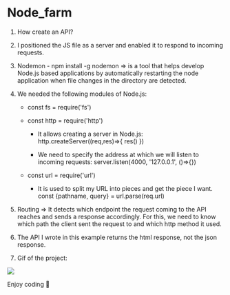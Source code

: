 # Node_farm

1. How create an API?

2. I positioned the JS file as a server and enabled it to respond to incoming requests.

3. Nodemon - npm install -g nodemon => is a tool that helps develop Node.js based applications by automatically restarting the node application when file changes in the directory are detected. 

4. We needed the following modules of Node.js:
    - const fs = require('fs')
    - const http = require('http')
        * It allows creating a server in Node.js:
          http.createServer((req,res)=>{
             res()
          })

        * We need to specify the address at which we will listen to incoming requests:
           server.listen(4000, '127.0.0.1', ()=>{})

    - const url = require('url')
        * It is used to split my URL into pieces and get the piece I want.
           const {pathname, query} = url.parse(req.url)

5. Routing => It detects which endpoint the request coming to the API reaches and sends a response accordingly.
              For this, we need to know which path the client sent the request to and which http method it used.

6. The API I wrote in this example returns the html response, not the json response.

7. Gif of the project:
  
  ![](node_farm.gif)

Enjoy coding 🩷 
